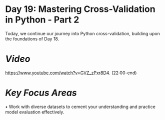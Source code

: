 # **Day 19: Mastering Cross-Validation in Python - Part 2**

Today, we continue our journey into Python cross-validation, building upon the foundations of Day 18. 

# *Video*

https://www.youtube.com/watch?v=GVZ_zPxr8D4. (22:00-end)

# *Key Focus Areas*

•	Work with diverse datasets to cement your understanding and practice model evaluation effectively.

